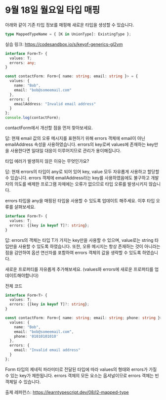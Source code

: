 # 9월 18일 월요일 타입 매핑

아래와 같이 기존 타입 정보를 매핑해 새로운 타입을 생성할 수 있습니다.

```ts
type MappedTypeName = { [K in UnionType]: ExistingType };
```

실습 링크: https://codesandbox.io/s/keyof-generics-gl2vm

```ts
interface Form<T> {
  values: T;
  errors: any;
}

const contactForm: Form<{ name: string; email: string }> = {
  values: {
    name: "Bob",
    email: "bob@someemail.com"
  },
  errors: {
    emailAddress: "Invalid email address"
  }
};
console.log(contactForm);
```

contactForm에서 개선할 점을 먼저 찾아보세요.

답: 현재 email 값의 오류 메시지를 표현하기 위해 errors 객체에 email이 아닌 emailAddress 속성을 사용하였습니다. errors의 key로써 values에 존재하는 key만을 사용한다면 일대일 대응이 이루어지므로 관리가 용이해집니다.

타입 에러가 발생하지 않은 이유는 무엇인가요?

답: 현재 errors의 타입이 any로 되어 있어 key, value 모두 자유롭게 사용하고 할당할 수 있습니다. errors 객체에 emailAddress라는 key를 사용하였음에도 불구하고 개발자의 의도를 배제한 프로그램 자체에는 오류가 없으므로 타입 오류를 발생시키지 않습니다.

errors 타입을 any을 매핑된 타입을 사용할 수 있도록 업데이트 해주세요. 이후 타입 오류를 살펴보세요.

```ts
interface Form<T> {
  values: T;
  errors: {[key in keyof T]?: string};
}
```

답: errors의 객체는 타입 T가 가지는 key만을 사용할 수 있으며, value로는 string 타입만을 사용할 수 있도록 하였습니다. 또한, 오류 메시지는 항상 존재하는 것이 아니라는 점을 감안하여 옵션 연산자를 포함하여 errors 객체의 값을 생략할 수 있도록 하였습니다.

새로운 프로퍼티를 자유롭게 추가해보세요. (values와 errors에 새로운 프로퍼티를 업데이트해야합니다)

전체 코드

```ts
interface Form<T> {
  values: T;
  errors: {[key in keyof T]?: string};
}

const contactForm: Form<{ name: string; email: string; phone: string }> = {
  values: {
    name: "Bob",
    email: "bob@someemail.com",
    phone: '01010101010'
  },
  errors: {
    email: "Invalid email address"
  }
};
```

Form 타입의 제네릭 파라미터로 전달된 타입에 따라 values의 형태와 errors가 가질 수 있는 key가 제한됩니다. errors 객체의 모든 요소는 옵셔널이므로 errors 객체는 빈 객체일 수 있습니다.

출제 레퍼런스: https://learntypescript.dev/08/l2-mapped-type
